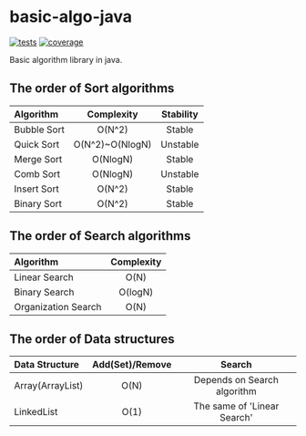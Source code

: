 # basic-algo-java

[![tests][tests]][tests-url]
[![coverage][cover]][cover-url]

Basic algorithm library in java.

## The order of Sort algorithms
| Algorithm    |      Complexity |  Stability   |
|:-------------|:---------------:|:------------:|
| Bubble Sort  |          O(N^2) |    Stable    |
| Quick Sort   | O(N^2)~O(NlogN) |   Unstable   |
| Merge Sort   |        O(NlogN) |    Stable    |
| Comb Sort    |        O(NlogN) |   Unstable   |
| Insert Sort  |          O(N^2) |    Stable    |
| Binary Sort  |          O(N^2) |    Stable    |

## The order of Search algorithms
| Algorithm           |      Complexity |
|:--------------------|:---------------:|
| Linear Search       |            O(N) |
| Binary Search       |         O(logN) |
| Organization Search |            O(N) |

## The order of Data structures
| Data Structure    | Add(Set)/Remove |             Search          |
|:------------------|:---------------:|:---------------------------:|
| Array(ArrayList)  |            O(N) | Depends on Search algorithm |
| LinkedList        |            O(1) | The same of 'Linear Search' |

[tests]:https://travis-ci.org/keidrun/basic-algo-java.svg?branch=master
[tests-url]:https://travis-ci.org/keidrun/basic-algo-java

[cover]:https://codecov.io/gh/keidrun/basic-algo-java/branch/master/graph/badge.svg
[cover-url]:https://codecov.io/gh/keidrun/basic-algo-java
